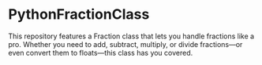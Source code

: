 # PythonFractionClass
This repository features a Fraction class that lets you handle fractions like a pro. Whether you need to add, subtract, multiply, or divide fractions—or even convert them to floats—this class has you covered.
